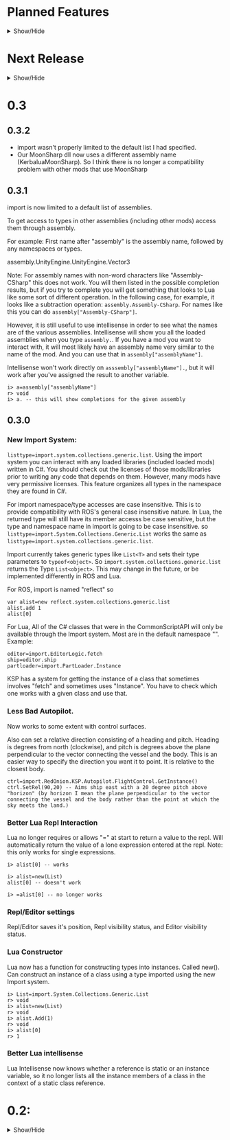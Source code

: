 # Planned Features
<details><summary>Show/Hide</summary>
  
- New user-centric system for managing scripts. Will be a file-selection dialog or the completion area will do this.
- Automatic documentation.
- ROS redesign. Allowing pause and continue features (something similar to the way the Lua example code uses coroutine.yield())
- Better Autopilot. Needs to handle all torque possibilities, work better with control surfaces, and probably use PIDs. I'd also like a better relative direction system that does not go wonky near the poles for polar orbits. Example: You're approaching north pole, you've specified your ship to have a heading of due north, then suddenly you reach the north pole and now instantly your ship is headed south. I'm sure there's a better way to do this.
- Editor/Repl reimplementation in new library. Hopefully allowing multiple editors/repls open at a time.
- Ability to run multiple scripts at a time and a gui to manage them.
- Lots of new user interfaces for various features built on new gui library.
- Ingame testing framework.
- Ingame debugging.
- Provide editors that can be used for editing files in contexts unrelated to our scripting engines.
- More UI library features.
</details>

# Next Release
<details><summary>Show/Hide</summary>

Nothing yet! Just had a release!

</details>

# 0.3 
## 0.3.2
- import wasn't properly limited to the default list I had specified.
- Our MoonSharp dll now uses a different assembly name (KerbaluaMoonSharp). So I think there is no longer a compatibility problem with other mods that use MoonSharp

## 0.3.1
import is now limited to a default list of assemblies.

To get access to types in other assemblies (including other mods) access them through assembly.

For example: First name after "assembly" is the assembly name, followed by any namespaces or types.

assembly.UnityEngine.UnityEngine.Vector3

Note: For assembly names with non-word characters like "Assembly-CSharp" this does not work. You will them listed in the possible completion results, but if you try to complete you will get something that looks to Lua like some sort of different operation. In the following case, for example, it looks like a subtraction operation: `assembly.Assembly-CSharp`. For names like this you can do `assembly["Assembly-CSharp"]`.

However, it is still useful to use intellisense in order to see what the names are of the various assemblies. Intellisense will show you all the loaded assemblies when you type `assembly.`. If you have a mod you want to interact with, it will most likely have an assembly name very similar to the name of the mod. And you can use that in `assembly["assemblyName"]`.

Intellisense won't work directly  on `asssembly["assemblyName"].`, but it will work after you've assigned the result to another variable. 

```
i> a=assembly["assemblyName"]
r> void
i> a. -- this will show completions for the given assembly
```

## 0.3.0
### New Import System:
`listtype=import.system.collections.generic.list`. Using the import system you can interact with any loaded
libraries (included loaded mods) written in C#. You should check out the licenses of those mods/libraries prior to writing any code that depends on them. However, many mods have very permissive licenses. This feature organizes all types in the namespace they are found in C#.

For import namespace/type accesses are case insensitive. This is to provide compatibility with ROS's general case insensitive
nature. In Lua, the returned type will still have its member accesss be case sensitive, but the type and namespace name in import is going to be case insensitive. so `listtype=import.System.Collections.Generic.List` works the same as `listtype=import.system.collections.generic.list`.

Import currently takes generic types like `List<T>` and sets their type parameters to `typeof<object>`. So `import.system.collections.generic.list` returns the Type `List<object>`. This may change in the future, or be implemented differently in ROS and Lua.

For ROS, import is named "reflect" so
```
var alist=new reflect.system.collections.generic.list
alist.add 1
alist[0]
```

For Lua, All of the C# classes that were in the CommonScriptAPI will only be available through the Import system. Most are in the default namespace "". Example:
```
editor=import.EditorLogic.fetch
ship=editor.ship
partloader=import.PartLoader.Instance
```
KSP has a system for getting the instance of a class that sometimes involves "fetch" and sometimes uses "Instance". You have to check which one works with a given class and use that.

### Less Bad Autopilot.
Now works to some extent with control surfaces. 

Also can set a relative direction consisting of a heading and pitch. Heading is degrees from north (clockwise), and pitch is degrees above the plane perpendicular to the vector connecting the vessel and the body. This is an easier way to specify the direction you want it to point. It is relative to the closest body. 

```
ctrl=import.RedOnion.KSP.Autopilot.FlightControl.GetInstance()
ctrl.SetRel(90,20) -- Aims ship east with a 20 degree pitch above "horizon" (by horizon I mean the plane perpendicular to the vector connecting the vessel and the body rather than the point at which the sky meets the land.)
```

### Better Lua Repl Interaction
Lua no longer requires or allows "=" at start to return a value to the repl. 
Will automatically return the value of a lone expression entered at the repl. Note:  this only works for single expressions.
```
i> alist[0] -- works
```
```
i> alist=new(List)
alist[0] -- doesn't work
```
```
i> =alist[0] -- no longer works
```
### Repl/Editor settings
Repl/Editor saves it's position, Repl visibility status, and Editor visibility status.

### Lua Constructor
Lua now has a function for constructing types into instances. 
Called new(). Can construct an instance of a class using a type imported using the new Import system.
```
i> List=import.System.Collections.Generic.List
r> void
i> alist=new(List)
r> void
i> alist.Add(1)
r> void
i> alist[0]
r> 1
```

### Better Lua intellisense
Lua Intellisense now knows whether a reference is static or an instance variable, so it no longer lists all the instance members of a class in the context of a static class reference.

# 0.2:
<details><summary>Show/Hide</summary>
  
## 0.2.1:
- Misc Changes

## 0.2.0:
### General:
- Improved error handling and reporting (line number and line content of where error/exception occured)

### ROS:
- Fixed some engine and parser bugs (functions, lambdas and loops)
- Enhanced reflection, especially for IEnumerable and List (new for var e in list)

### Documentation:
- Added [CommonScriptApi.md](https://github.com/evandisoft/RedOnion/blob/master/CommonScriptApi.md): Documents some of the API for interacting with the game that is available to both Lua and ROS.
- Updated [README.md](README.md)
- Updated Docs for [ROS](https://github.com/evandisoft/RedOnion/blob/master/RedOnion.Script/README.md) and [UI lib](RedOnion.UI/README.md)

### Lua:
- Wrapper table class called, ProxyTable, created. Can be used to act in place of classes that MoonSharp cannot properly reflect.

### Scripts:
- [majorMalfunction.lua](https://github.com/evandisoft/RedOnion/blob/master/GameData/RedOnion/Scripts/majorMalfunction.lua): A fun script that causes random parts to explode.
- [selfDestruct.lua](https://github.com/evandisoft/RedOnion/blob/master/GameData/RedOnion/Scripts/selfDestruct.lua): A script that explodes all the parts starting from the parts furthest from the root.
- [testFlightGui.ros](https://github.com/evandisoft/RedOnion/blob/master/GameData/RedOnion/Scripts/testFlightGui.ros): A script that creates a simple UI for interacting with the autopilot.

### Videos:
- Demo of majorMalfunction.lua and selfDestruct.lua: https://www.youtube.com/watch?v=xzAghlB2NLw
- ROS, Autopilot and UI using testFlightGui.ros: https://www.youtube.com/watch?v=CDBNb6jR_Cc 

</details>
